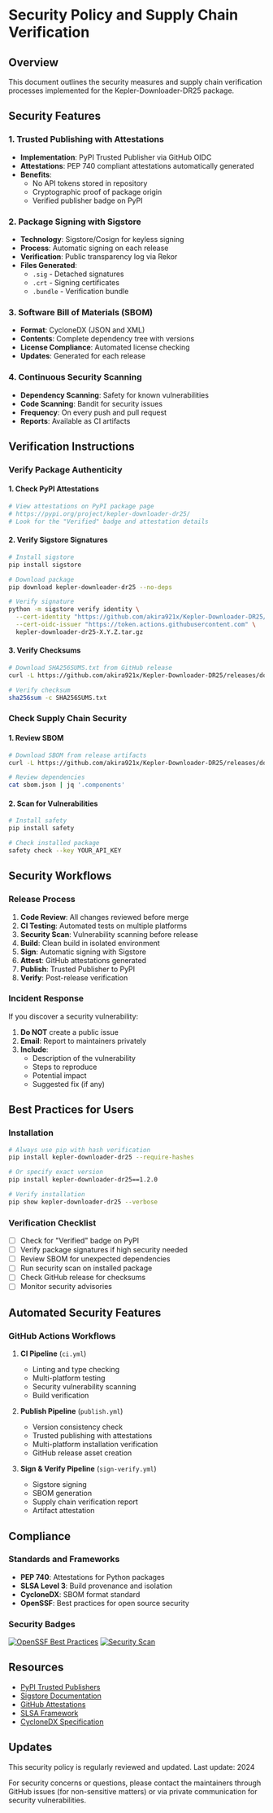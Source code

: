 # Security Policy and Supply Chain Verification

## Overview

This document outlines the security measures and supply chain verification processes implemented for the Kepler-Downloader-DR25 package.

## Security Features

### 1. Trusted Publishing with Attestations

- **Implementation**: PyPI Trusted Publisher via GitHub OIDC
- **Attestations**: PEP 740 compliant attestations automatically generated
- **Benefits**: 
  - No API tokens stored in repository
  - Cryptographic proof of package origin
  - Verified publisher badge on PyPI

### 2. Package Signing with Sigstore

- **Technology**: Sigstore/Cosign for keyless signing
- **Process**: Automatic signing on each release
- **Verification**: Public transparency log via Rekor
- **Files Generated**:
  - `.sig` - Detached signatures
  - `.crt` - Signing certificates
  - `.bundle` - Verification bundle

### 3. Software Bill of Materials (SBOM)

- **Format**: CycloneDX (JSON and XML)
- **Contents**: Complete dependency tree with versions
- **License Compliance**: Automated license checking
- **Updates**: Generated for each release

### 4. Continuous Security Scanning

- **Dependency Scanning**: Safety for known vulnerabilities
- **Code Scanning**: Bandit for security issues
- **Frequency**: On every push and pull request
- **Reports**: Available as CI artifacts

## Verification Instructions

### Verify Package Authenticity

#### 1. Check PyPI Attestations

```bash
# View attestations on PyPI package page
# https://pypi.org/project/kepler-downloader-dr25/
# Look for the "Verified" badge and attestation details
```

#### 2. Verify Sigstore Signatures

```bash
# Install sigstore
pip install sigstore

# Download package
pip download kepler-downloader-dr25 --no-deps

# Verify signature
python -m sigstore verify identity \
  --cert-identity "https://github.com/akira921x/Kepler-Downloader-DR25/.github/workflows/publish.yml@refs/tags/vX.Y.Z" \
  --cert-oidc-issuer "https://token.actions.githubusercontent.com" \
  kepler-downloader-dr25-X.Y.Z.tar.gz
```

#### 3. Verify Checksums

```bash
# Download SHA256SUMS.txt from GitHub release
curl -L https://github.com/akira921x/Kepler-Downloader-DR25/releases/download/vX.Y.Z/SHA256SUMS.txt -o SHA256SUMS.txt

# Verify checksum
sha256sum -c SHA256SUMS.txt
```

### Check Supply Chain Security

#### 1. Review SBOM

```bash
# Download SBOM from release artifacts
curl -L https://github.com/akira921x/Kepler-Downloader-DR25/releases/download/vX.Y.Z/sbom.json -o sbom.json

# Review dependencies
cat sbom.json | jq '.components'
```

#### 2. Scan for Vulnerabilities

```bash
# Install safety
pip install safety

# Check installed package
safety check --key YOUR_API_KEY
```

## Security Workflows

### Release Process

1. **Code Review**: All changes reviewed before merge
2. **CI Testing**: Automated tests on multiple platforms
3. **Security Scan**: Vulnerability scanning before release
4. **Build**: Clean build in isolated environment
5. **Sign**: Automatic signing with Sigstore
6. **Attest**: GitHub attestations generated
7. **Publish**: Trusted Publisher to PyPI
8. **Verify**: Post-release verification

### Incident Response

If you discover a security vulnerability:

1. **Do NOT** create a public issue
2. **Email**: Report to maintainers privately
3. **Include**: 
   - Description of the vulnerability
   - Steps to reproduce
   - Potential impact
   - Suggested fix (if any)

## Best Practices for Users

### Installation

```bash
# Always use pip with hash verification
pip install kepler-downloader-dr25 --require-hashes

# Or specify exact version
pip install kepler-downloader-dr25==1.2.0

# Verify installation
pip show kepler-downloader-dr25 --verbose
```

### Verification Checklist

- [ ] Check for "Verified" badge on PyPI
- [ ] Verify package signatures if high security needed
- [ ] Review SBOM for unexpected dependencies
- [ ] Run security scan on installed package
- [ ] Check GitHub release for checksums
- [ ] Monitor security advisories

## Automated Security Features

### GitHub Actions Workflows

1. **CI Pipeline** (`ci.yml`)
   - Linting and type checking
   - Multi-platform testing
   - Security vulnerability scanning
   - Build verification

2. **Publish Pipeline** (`publish.yml`)
   - Version consistency check
   - Trusted publishing with attestations
   - Multi-platform installation verification
   - GitHub release asset creation

3. **Sign & Verify Pipeline** (`sign-verify.yml`)
   - Sigstore signing
   - SBOM generation
   - Supply chain verification report
   - Artifact attestation

## Compliance

### Standards and Frameworks

- **PEP 740**: Attestations for Python packages
- **SLSA Level 3**: Build provenance and isolation
- **CycloneDX**: SBOM format standard
- **OpenSSF**: Best practices for open source security

### Security Badges

[![OpenSSF Best Practices](https://bestpractices.coreinfrastructure.org/projects/YOUR_PROJECT_ID/badge)](https://bestpractices.coreinfrastructure.org/projects/YOUR_PROJECT_ID)
[![Security Scan](https://github.com/akira921x/Kepler-Downloader-DR25/actions/workflows/ci.yml/badge.svg)](https://github.com/akira921x/Kepler-Downloader-DR25/actions/workflows/ci.yml)

## Resources

- [PyPI Trusted Publishers](https://docs.pypi.org/trusted-publishers/)
- [Sigstore Documentation](https://docs.sigstore.dev/)
- [GitHub Attestations](https://docs.github.com/en/actions/security-guides/using-artifact-attestations)
- [SLSA Framework](https://slsa.dev/)
- [CycloneDX Specification](https://cyclonedx.org/)

## Updates

This security policy is regularly reviewed and updated. Last update: 2024

For security concerns or questions, please contact the maintainers through GitHub issues (for non-sensitive matters) or via private communication for security vulnerabilities.